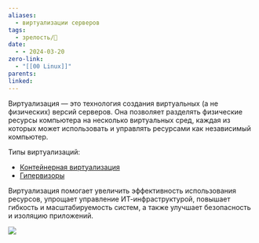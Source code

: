 ```yaml
---
aliases:
  - виртуализации серверов
tags:
  - зрелость/🌱
date:
  - - 2024-03-20
zero-link:
  - "[[00 Linux]]"
parents: 
linked:
---
```

Виртуализация — это технология создания виртуальных (а не физических) версий серверов. Она позволяет разделять физические ресурсы компьютера на несколько виртуальных сред, каждая из которых может использовать и управлять ресурсами как независимый компьютер.

Типы виртуализаций:
- [Контейнерная виртуализация](Контейнерная%20виртуализация.md)
- [Гипервизоры](Гипервизоры.md)

Виртуализация помогает увеличить эффективность использования ресурсов, упрощает управление ИТ-инфраструктурой, повышает гибкость и масштабируемость систем, а также улучшает безопасность и изоляцию приложений.

![](Pasted%20image%2020240320133203.png)